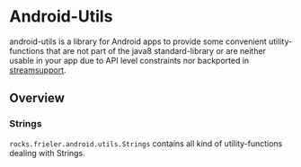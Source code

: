 # Android-Utils

android-utils is a library for Android apps to provide some convenient utility-functions that are not part of the java8
standard-library or are neither usable in your app due to API level constraints nor backported in
[streamsupport](https://github.com/streamsupport/streamsupport).


## Overview

### Strings

``rocks.frieler.android.utils.Strings`` contains all kind of utility-functions dealing with Strings.
